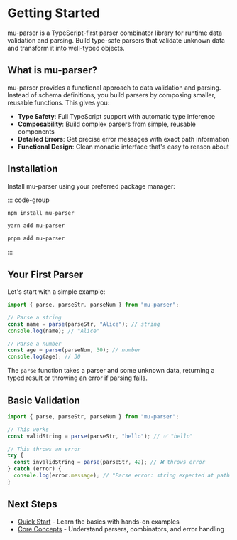 # Getting Started

mu-parser is a TypeScript-first parser combinator library for runtime data validation and parsing. Build type-safe parsers that validate unknown data and transform it into well-typed objects.

## What is mu-parser?

mu-parser provides a functional approach to data validation and parsing. Instead of schema definitions, you build parsers by composing smaller, reusable functions. This gives you:

- **Type Safety**: Full TypeScript support with automatic type inference
- **Composability**: Build complex parsers from simple, reusable components
- **Detailed Errors**: Get precise error messages with exact path information
- **Functional Design**: Clean monadic interface that's easy to reason about

## Installation

Install mu-parser using your preferred package manager:

::: code-group

```bash [npm]
npm install mu-parser
```

```bash [yarn]
yarn add mu-parser
```

```bash [pnpm]
pnpm add mu-parser
```

:::

## Your First Parser

Let's start with a simple example:

```typescript
import { parse, parseStr, parseNum } from "mu-parser";

// Parse a string
const name = parse(parseStr, "Alice"); // string
console.log(name); // "Alice"

// Parse a number
const age = parse(parseNum, 30); // number
console.log(age); // 30
```

The `parse` function takes a parser and some unknown data, returning a typed result or throwing an error if parsing fails.

## Basic Validation

```typescript
import { parse, parseStr, parseNum } from "mu-parser";

// This works
const validString = parse(parseStr, "hello"); // ✅ "hello"

// This throws an error
try {
  const invalidString = parse(parseStr, 42); // ❌ throws error
} catch (error) {
  console.log(error.message); // "Parse error: string expected at path "
}
```

## Next Steps

- [Quick Start](./quick-start) - Learn the basics with hands-on examples
- [Core Concepts](./core-concepts) - Understand parsers, combinators, and error handling
